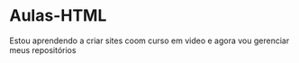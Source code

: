 # Aulas-HTML
 Estou aprendendo a criar sites coom curso em video
 e agora vou gerenciar meus repositórios
 
